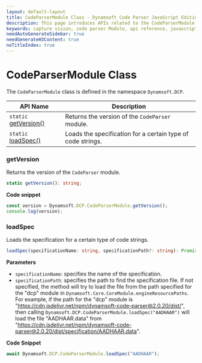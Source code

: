 ```yaml
---
layout: default-layout
title: CodeParserModule Class - Dynamsoft Code Parser JavaScript Edition API
description: This page introduces APIs related to the CodeParserModule Class of Dynamsoft Code Parser JavaScript Edition.
keywords: capture vision, code parser Module, api reference, javascript, js
needAutoGenerateSidebar: true
needGenerateH3Content: true
noTitleIndex: true
---
```


# CodeParserModule Class

The `CodeParserModule` class is defined in the namespace `Dynamsoft.DCP`.

| API Name                             | Description                                                 |
| ------------------------------------ | ----------------------------------------------------------- |
| `static` [getVersion()](#getversion) | Returns the version of the `CodeParser` module.             |
| `static` [loadSpec()](#loadspec)     | Loads the specification for a certain type of code strings. |

### getVersion

Returns the version of the `CodeParser` module.

```typescript
static getVersion(): string;
```

**Code snippet**

```javascript
const version = Dynamsoft.DCP.CodeParserModule.getVersion();
console.log(version);
```

### loadSpec

Loads the specification for a certain type of code strings.

```typescript
loadSpec(specificationName: string, specificationPath?: string): Promise<void>;
```

**Parameters**

* `specificationName`: specifies the name of the specification.
* `specificationPath`: specifies the path to find the specification file. If not specified, the method will try to load the file from the path specified for the "dcp" module in `Dynamsoft.Core.CoreModule.engineResourcePaths`. For example, if the path for the "dcp" module is "https://cdn.jsdelivr.net/npm/dynamsoft-code-parser@2.0.20/dist/", then calling `Dynamsoft.DCP.CodeParserModule.loadSpec("AADHAAR")` will load the file "AADHAAR.data" from "https://cdn.jsdelivr.net/npm/dynamsoft-code-parser@2.0.20/dist/specification/AADHAAR.data".

**Code Snippet**

```javascript
await Dynamsoft.DCP.CodeParserModule.loadSpec("AADHAAR");
```
